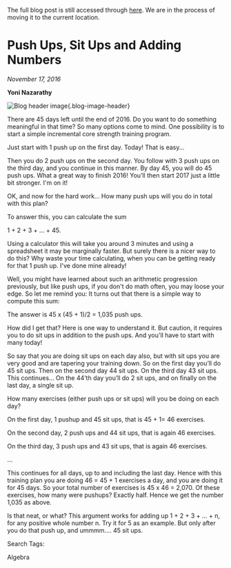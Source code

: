The full blog post is still accessed through [here](https://www.1onepsilon.com/single-post/2016/11/17/Push-Ups-Sit-Ups-and-Adding-Numbers). We are in the process of moving it to the current location.


# Push Ups, Sit Ups and Adding Numbers
*November 17, 2016*

**Yoni Nazarathy**

![Blog header image](https://es-app.com/assets/ANCV64.png){.blog-image-header}

There are 45 days left until the end of 2016. Do you want to do something meaningful in that time? So many options come to mind. One possibility is to start a simple incremental core strength training program.

 

Just start with 1 push up on the first day. Today! That is easy...

 

Then you do 2 push ups on the second day. You follow with 3 push ups on the third day, and you continue in this manner. By day 45, you will do 45 push ups. What a great way to finish 2016! You’ll then start 2017 just a little bit stronger. I'm on it!

 

OK, and now for the hard work... How many push ups will you do in total with this plan?

 

To answer this, you can calculate the sum

1 + 2 + 3 + … + 45.

 

Using a calculator this will take you around 3 minutes and using a spreadsheet it may be marginally faster. But surely there is a nicer way to do this? Why waste your time calculating, when you can be getting ready for that 1 push up. I've done mine already!

 

Well, you might have learned about such an arithmetic progression previously, but like push ups, if you don't do math often, you may loose your edge. So let me remind you: It turns out that there is a simple way to compute this sum:

 

The answer is 45 x (45 + 1)/2 =  1,035 push ups.

 

How did I get that? Here is one way to understand it. But caution, it requires you to do sit ups in addition to the push ups. And you'll have to start with many today!

 

So say that you are doing sit ups on each day also, but with sit ups you are very good and are tapering your training down. So on the first day you’ll do 45 sit ups. Then on the second day 44 sit ups. On the third day 43 sit ups. This continues... On the 44’th day you’ll do 2 sit ups, and on finally on the last day, a single sit up.

 

How many exercises (either push ups or sit ups) will you be doing on each day?

 

On the first day, 1 pushup and 45 sit ups, that is 45 + 1= 46 exercises.

On the second day, 2 push ups and 44 sit ups, that is again 46 exercises.

On the third day, 3 push ups and 43 sit ups, that is again 46 exercises.

...

 

This continues for all days, up to and including the last day. Hence with this training plan you are doing 46 = 45 + 1 exercises a day, and you are doing it for 45 days. So your total number of exercises is 45 x 46 = 2,070. Of these exercises, how many were pushups? Exactly half. Hence we get the number 1,035 as above.

 

Is that neat, or what? This argument works for adding up 1 + 2 + 3 + ... + n, for any positive whole number n. Try it for 5 as an example. But only after you do that push up, and ummmm.... 45 sit ups.

 

 

 

Search Tags:

Algebra

